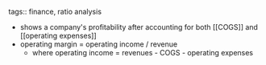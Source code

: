 tags:: finance, ratio analysis

- shows a company's profitability after accounting for both [[COGS]] and [[operating expenses]]
- operating margin = operating income / revenue
	- where operating income = revenues - COGS - operating expenses